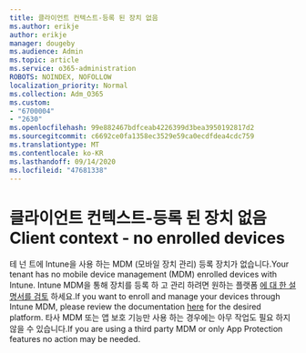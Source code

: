 ```yaml
---
title: 클라이언트 컨텍스트-등록 된 장치 없음
ms.author: erikje
author: erikje
manager: dougeby
ms.audience: Admin
ms.topic: article
ms.service: o365-administration
ROBOTS: NOINDEX, NOFOLLOW
localization_priority: Normal
ms.collection: Adm_O365
ms.custom:
- "6700004"
- "2630"
ms.openlocfilehash: 99e882467bdfceab4226399d3bea3950192817d2
ms.sourcegitcommit: c6692ce0fa1358ec3529e59ca0ecdfdea4cdc759
ms.translationtype: MT
ms.contentlocale: ko-KR
ms.lasthandoff: 09/14/2020
ms.locfileid: "47681338"
---
```

# <a name="client-context---no-enrolled-devices"></a><span data-ttu-id="6c885-102">클라이언트 컨텍스트-등록 된 장치 없음</span><span class="sxs-lookup"><span data-stu-id="6c885-102">Client context - no enrolled devices</span></span>

<span data-ttu-id="6c885-103">테 넌 트에 Intune을 사용 하는 MDM (모바일 장치 관리) 등록 장치가 없습니다.</span><span class="sxs-lookup"><span data-stu-id="6c885-103">Your tenant has no mobile device management (MDM) enrolled devices with Intune.</span></span> <span data-ttu-id="6c885-104">Intune MDM을 통해 장치를 등록 하 고 관리 하려면 원하는 플랫폼 [에 대 한 설명서를 검토](https://docs.microsoft.com/intune/device-enrollment) 하세요.</span><span class="sxs-lookup"><span data-stu-id="6c885-104">If you want to enroll and manage your devices through Intune MDM, please review the documentation [here](https://docs.microsoft.com/intune/device-enrollment) for the desired platform.</span></span> <span data-ttu-id="6c885-105">타사 MDM 또는 앱 보호 기능만 사용 하는 경우에는 아무 작업도 필요 하지 않을 수 있습니다.</span><span class="sxs-lookup"><span data-stu-id="6c885-105">If you are using a third party MDM or only App Protection features no action may be needed.</span></span> 